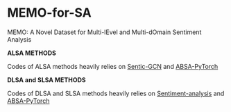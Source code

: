 # MEMO-for-SA
MEMO: A Novel Dataset for Multi-lEvel and Multi-dOmain Sentiment Analysis

**ALSA METHODS**

Codes of ALSA methods heavily relies on [Sentic-GCN](https://github.com/BinLiang-NLP/Sentic-GCN) and [ABSA-PyTorch](https://github.com/songyouwei/ABSA-PyTorch)

**DLSA and SLSA METHODS**

Codes of DLSA and SLSA methods heavily relies on [Sentiment-analysis]([https://github.com/BinLiang-NLP/Sentic-GCN) and [ABSA-PyTorch](https://github.com/songyouwei/ABSA-PyTorch](https://github.com/davide97l/Sentiment-analysis))


